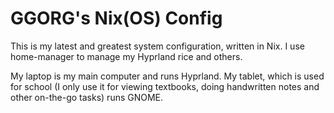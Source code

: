 # GGORG's Nix(OS) Config

This is my latest and greatest system configuration, written in Nix.
I use home-manager to manage my Hyprland rice and others.

My laptop is my main computer and runs Hyprland.
My tablet, which is used for school (I only use it for viewing textbooks, doing handwritten notes and other on-the-go tasks) runs GNOME.
